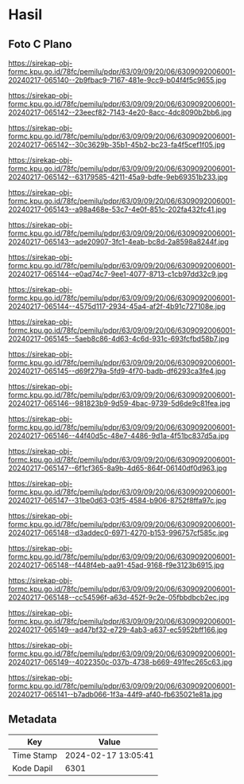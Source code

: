 # Hasil

## Foto C Plano

https://sirekap-obj-formc.kpu.go.id/78fc/pemilu/pdpr/63/09/09/20/06/6309092006001-20240217-065140--2b9fbac9-7167-481e-9cc9-b04f4f5c9655.jpg

https://sirekap-obj-formc.kpu.go.id/78fc/pemilu/pdpr/63/09/09/20/06/6309092006001-20240217-065142--23eecf82-7143-4e20-8acc-4dc8090b2bb6.jpg

https://sirekap-obj-formc.kpu.go.id/78fc/pemilu/pdpr/63/09/09/20/06/6309092006001-20240217-065142--30c3629b-35b1-45b2-bc23-fa4f5cef1f05.jpg

https://sirekap-obj-formc.kpu.go.id/78fc/pemilu/pdpr/63/09/09/20/06/6309092006001-20240217-065142--63179585-4211-45a9-bdfe-9eb69351b233.jpg

https://sirekap-obj-formc.kpu.go.id/78fc/pemilu/pdpr/63/09/09/20/06/6309092006001-20240217-065143--a98a468e-53c7-4e0f-851c-202fa432fc41.jpg

https://sirekap-obj-formc.kpu.go.id/78fc/pemilu/pdpr/63/09/09/20/06/6309092006001-20240217-065143--ade20907-3fc1-4eab-bc8d-2a8598a8244f.jpg

https://sirekap-obj-formc.kpu.go.id/78fc/pemilu/pdpr/63/09/09/20/06/6309092006001-20240217-065144--e0ad74c7-9ee1-4077-8713-c1cb97dd32c9.jpg

https://sirekap-obj-formc.kpu.go.id/78fc/pemilu/pdpr/63/09/09/20/06/6309092006001-20240217-065144--4575d117-2934-45a4-af2f-4b91c727108e.jpg

https://sirekap-obj-formc.kpu.go.id/78fc/pemilu/pdpr/63/09/09/20/06/6309092006001-20240217-065145--5aeb8c86-4d63-4c6d-931c-693fcfbd58b7.jpg

https://sirekap-obj-formc.kpu.go.id/78fc/pemilu/pdpr/63/09/09/20/06/6309092006001-20240217-065145--d69f279a-5fd9-4f70-badb-df6293ca3fe4.jpg

https://sirekap-obj-formc.kpu.go.id/78fc/pemilu/pdpr/63/09/09/20/06/6309092006001-20240217-065146--981823b9-9d59-4bac-9739-5d6de9c81fea.jpg

https://sirekap-obj-formc.kpu.go.id/78fc/pemilu/pdpr/63/09/09/20/06/6309092006001-20240217-065146--44f40d5c-48e7-4486-9d1a-4f51bc837d5a.jpg

https://sirekap-obj-formc.kpu.go.id/78fc/pemilu/pdpr/63/09/09/20/06/6309092006001-20240217-065147--6f1cf365-8a9b-4d65-864f-06140df0d963.jpg

https://sirekap-obj-formc.kpu.go.id/78fc/pemilu/pdpr/63/09/09/20/06/6309092006001-20240217-065147--31be0d63-03f5-4584-b906-8752f8ffa97c.jpg

https://sirekap-obj-formc.kpu.go.id/78fc/pemilu/pdpr/63/09/09/20/06/6309092006001-20240217-065148--d3addec0-6971-4270-b153-996757cf585c.jpg

https://sirekap-obj-formc.kpu.go.id/78fc/pemilu/pdpr/63/09/09/20/06/6309092006001-20240217-065148--f448f4eb-aa91-45ad-9168-f9e3123b6915.jpg

https://sirekap-obj-formc.kpu.go.id/78fc/pemilu/pdpr/63/09/09/20/06/6309092006001-20240217-065148--cc54596f-a63d-452f-9c2e-05fbbdbcb2ec.jpg

https://sirekap-obj-formc.kpu.go.id/78fc/pemilu/pdpr/63/09/09/20/06/6309092006001-20240217-065149--ad47bf32-e729-4ab3-a637-ec5952bff166.jpg

https://sirekap-obj-formc.kpu.go.id/78fc/pemilu/pdpr/63/09/09/20/06/6309092006001-20240217-065149--4022350c-037b-4738-b669-491fec265c63.jpg

https://sirekap-obj-formc.kpu.go.id/78fc/pemilu/pdpr/63/09/09/20/06/6309092006001-20240217-065141--b7adb066-1f3a-44f9-af40-fb635021e81a.jpg


## Metadata

| Key        | Value               |
| ---------- | ------------------- |
| Time Stamp | 2024-02-17 13:05:41 |
| Kode Dapil | 6301                |




